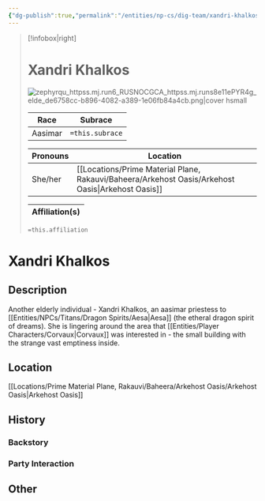 ```yaml
---
{"dg-publish":true,"permalink":"/entities/np-cs/dig-team/xandri-khalkos/","tags":["Creature","NPC","DigTeam"]}
---
```



> [!infobox|right]
> # Xandri Khalkos
> ![zephyrqu_httpss.mj.run6_RUSNOCGCA_httpss.mj.runs8e11ePYR4g_elde_de6758cc-b896-4082-a389-1e06fb84a4cb.png|cover hsmall](/img/user/Images/Creatures/zephyrqu_httpss.mj.run6_RUSNOCGCA_httpss.mj.runs8e11ePYR4g_elde_de6758cc-b896-4082-a389-1e06fb84a4cb.png)
> 
> Race | Subrace |
> ---|---|
> Aasimar | `=this.subrace` |
> 
> 
> Pronouns|Location| 
> ---|---|
> She/her|[[Locations/Prime Material Plane, Rakauvi/Baheera/Arkehost Oasis/Arkehost Oasis\|Arkehost Oasis]]|
> 
> Affiliation(s)|
> ---|
> `=this.affiliation`






# Xandri Khalkos

## Description
Another elderly individual - Xandri Khalkos, an aasimar priestess to [[Entities/NPCs/Titans/Dragon Spirits/Aesa\|Aesa]] (the etheral dragon spirit of dreams). She is lingering around the area that [[Entities/Player Characters/Corvaux\|Corvaux]] was interested in - the small building with the strange vast emptiness inside.
## Location
[[Locations/Prime Material Plane, Rakauvi/Baheera/Arkehost Oasis/Arkehost Oasis\|Arkehost Oasis]]
## History

### Backstory

### Party Interaction

## Other

